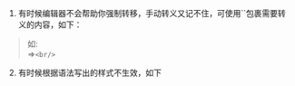 1. 有时候编辑器不会帮助你强制转移，手动转义又记不住，可使用``包裹需要转义的内容，如下：
> 如:
> <br/> =>`<br/>`
2. 有时候根据语法写出的样式不生效，如下









